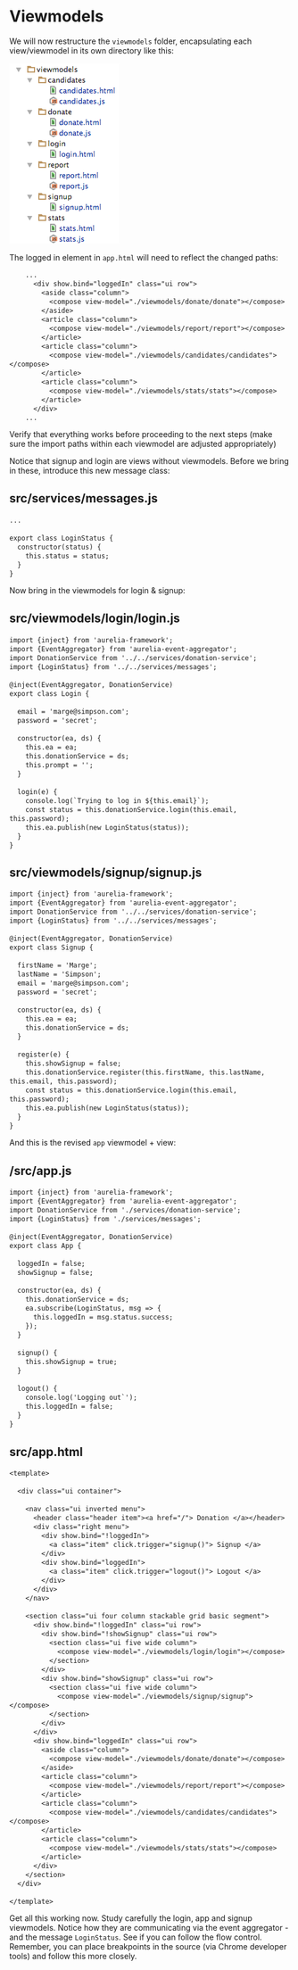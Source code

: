 # Viewmodels

We will now restructure the `viewmodels` folder, encapsulating each view/viewmodel in its own directory like this:

![](img/01.png)

The logged in element in `app.html` will need to reflect the changed paths:

~~~
    ...
      <div show.bind="loggedIn" class="ui row">
        <aside class="column">
          <compose view-model="./viewmodels/donate/donate"></compose>
        </aside>
        <article class="column">
          <compose view-model="./viewmodels/report/report"></compose>
        </article>
        <article class="column">
          <compose view-model="./viewmodels/candidates/candidates"></compose>
        </article>
        <article class="column">
          <compose view-model="./viewmodels/stats/stats"></compose>
        </article>
      </div>
    ...
~~~

Verify that everything works before proceeding to the next steps (make sure the import paths within each viewmodel are adjusted appropriately)

Notice that signup and login are views without viewmodels. Before we bring in these, introduce this new message class:

## src/services/messages.js

~~~
...

export class LoginStatus {
  constructor(status) {
    this.status = status;
  }
}
~~~


Now bring in the viewmodels for login & signup:

## src/viewmodels/login/login.js

~~~
import {inject} from 'aurelia-framework';
import {EventAggregator} from 'aurelia-event-aggregator';
import DonationService from '../../services/donation-service';
import {LoginStatus} from '../../services/messages';

@inject(EventAggregator, DonationService)
export class Login {

  email = 'marge@simpson.com';
  password = 'secret';

  constructor(ea, ds) {
    this.ea = ea;
    this.donationService = ds;
    this.prompt = '';
  }

  login(e) {
    console.log(`Trying to log in ${this.email}`);
    const status = this.donationService.login(this.email, this.password);
    this.ea.publish(new LoginStatus(status));
  }
}
~~~


## src/viewmodels/signup/signup.js

~~~
import {inject} from 'aurelia-framework';
import {EventAggregator} from 'aurelia-event-aggregator';
import DonationService from '../../services/donation-service';
import {LoginStatus} from '../../services/messages';

@inject(EventAggregator, DonationService)
export class Signup {

  firstName = 'Marge';
  lastName = 'Simpson';
  email = 'marge@simpson.com';
  password = 'secret';

  constructor(ea, ds) {
    this.ea = ea;
    this.donationService = ds;
  }

  register(e) {
    this.showSignup = false;
    this.donationService.register(this.firstName, this.lastName, this.email, this.password);
    const status = this.donationService.login(this.email, this.password);
    this.ea.publish(new LoginStatus(status));
  }
}
~~~

And this is the revised `app` viewmodel + view:


## /src/app.js

~~~
import {inject} from 'aurelia-framework';
import {EventAggregator} from 'aurelia-event-aggregator';
import DonationService from './services/donation-service';
import {LoginStatus} from './services/messages';

@inject(EventAggregator, DonationService)
export class App {

  loggedIn = false;
  showSignup = false;

  constructor(ea, ds) {
    this.donationService = ds;
    ea.subscribe(LoginStatus, msg => {
      this.loggedIn = msg.status.success;
    });
  }

  signup() {
    this.showSignup = true;
  }

  logout() {
    console.log('Logging out`');
    this.loggedIn = false;
  }
}
~~~

## src/app.html

~~~
<template>

  <div class="ui container">

    <nav class="ui inverted menu">
      <header class="header item"><a href="/"> Donation </a></header>
      <div class="right menu">
        <div show.bind="!loggedIn">
          <a class="item" click.trigger="signup()"> Signup </a>
        </div>
        <div show.bind="loggedIn">
          <a class="item" click.trigger="logout()"> Logout </a>
        </div>
      </div>
    </nav>

    <section class="ui four column stackable grid basic segment">
      <div show.bind="!loggedIn" class="ui row">
        <div show.bind="!showSignup" class="ui row">
          <section class="ui five wide column">
            <compose view-model="./viewmodels/login/login"></compose>
          </section>
        </div>
        <div show.bind="showSignup" class="ui row">
          <section class="ui five wide column">
            <compose view-model="./viewmodels/signup/signup"></compose>
          </section>
        </div>
      </div>
      <div show.bind="loggedIn" class="ui row">
        <aside class="column">
          <compose view-model="./viewmodels/donate/donate"></compose>
        </aside>
        <article class="column">
          <compose view-model="./viewmodels/report/report"></compose>
        </article>
        <article class="column">
          <compose view-model="./viewmodels/candidates/candidates"></compose>
        </article>
        <article class="column">
          <compose view-model="./viewmodels/stats/stats"></compose>
        </article>
      </div>
    </section>
  </div>

</template>
~~~

Get all this working now. Study carefully the login, app and signup viewmodels. Notice how they are communicating via the event aggregator - and the message `LoginStatus`. See if you can follow the flow control. Remember, you can place breakpoints in the source (via Chrome developer tools) and follow this more closely.


